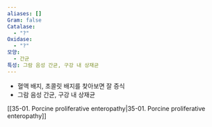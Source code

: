 ```yaml
---
aliases: []
Gram: false
Catalase:
  - "?"
Oxidase:
  - "?"
모양:
  - 간균
특성: 그람 음성 간균, 구강 내 상재균
---
```

- 혈액 배지, 초콜릿 배지를 찾아보면 잘 증식
- 그람 음성 간균, 구강 내 상재균

[[35-01. Porcine proliferative enteropathy|35-01. Porcine proliferative enteropathy]]
